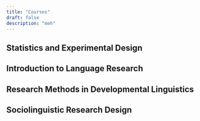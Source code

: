```yaml
---
title: "Courses"
draft: false
description: "meh"
---
```


## Statistics and Experimental Design

## Introduction to Language Research

## Research Methods in Developmental Linguistics

## Sociolinguistic Research Design
